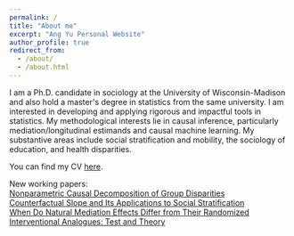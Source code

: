 ```yaml
---
permalink: /
title: "About me"
excerpt: "Ang Yu Personal Website"
author_profile: true
redirect_from: 
  - /about/
  - /about.html
---
```


I am a Ph.D. candidate in sociology at the University of Wisconsin-Madison and also hold a master's degree in statistics from the same university. I am interested in developing and applying rigorous and impactful tools in statistics. My methodological interests lie in causal inference, particularly mediation/longitudinal estimands and causal machine learning. My substantive areas include social stratification and mobility, the sociology of education, and health disparities.

You can find my CV [here](https://ang-yu.github.io/files/MyCV.pdf).
<!-- And [here](https://ang-yu.github.io/files/AngYu_Resume.pdf)'s my industry resume -->

New working papers: <br>
[Nonparametric Causal Decomposition of Group Disparities](https://arxiv.org/abs/2306.16591) <br>
[Counterfactual Slope and Its Applications to Social Stratification](https://arxiv.org/abs/2401.07000) <br>
[When Do Natural Mediation Effects Differ from Their Randomized Interventional Analogues: Test and Theory](https://arxiv.org/abs/2407.02671)
